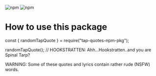 ![npm](https://img.shields.io/npm/v/tap-quotes-npm-pkg)
![npm](https://img.shields.io/bundlephobia/min/tap-quotes-npm-pkg)

# How to use this package

const { randomTapQuote } = require("tap-quotes-npm-pkg");

randomTapQuote();
// HOOKSTRATTEN: Ahh...Hookstratten..and you are Spinal Tarp?

WARNING: Some of these quotes and lyrics contain rather rude (NSFW) words.
